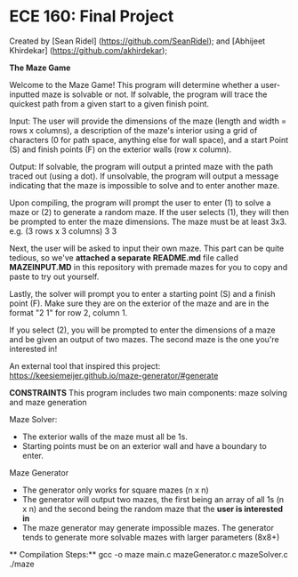 # ECE 160: Final Project
Created by [Sean Ridel] (https://github.com/SeanRidel); and [Abhijeet Khirdekar] (https://github.com/akhirdekar);

__The Maze Game__

Welcome to the Maze Game! This program will determine whether a user-inputted maze is solvable or not. If solvable, the program will trace the quickest path from a given start to a given finish point. 

Input: 
The user will provide the dimensions of the maze (length and width = rows x columns), a description of the maze's interior using a grid of characters (0 for path space, anything else for wall space), and a start Point (S) and finish points (F) on the exterior walls (row x column).

Output:
If solvable, the program will output a printed maze with the path traced out (using a dot).
If unsolvable, the program will output a message indicating that the maze is impossible to solve and to enter another maze.

Upon compiling, the program will prompt the user to enter (1) to solve a maze or (2) to generate a random maze.
If the user selects (1), they will then be prompted to enter the maze dimensions.
The maze must be at least 3x3.
e.g. (3 rows x 3 columns)
3
3

Next, the user will be asked to input their own maze. This part can be quite tedious, so we've **attached a separate README.md** file called **MAZEINPUT.MD** in this repository with premade mazes for you to copy and paste to try out yourself.

Lastly, the solver will prompt you to enter a starting point (S) and a finish point (F). Make sure they are on the exterior of the maze and are in the format "2 1" for row 2, column 1.

If you select (2), you will be prompted to enter the dimensions of a maze and be given an output of two mazes. The second maze is the one you're interested in!

An external tool that inspired this project: 
https://keesiemeijer.github.io/maze-generator/#generate

**CONSTRAINTS**
This program includes two main components: maze solving and maze generation

Maze Solver:
  - The exterior walls of the maze must all be 1s.
  - Starting points must be on an exterior wall and have a boundary to enter.

Maze Generator
  - The generator only works for square mazes (n x n)
  - The generator will output two mazes, the first being an array of all 1s (n x n) and the second being the random maze that the **user is interested in**
  - The maze generator may generate impossible mazes. The generator tends to generate more solvable mazes with larger parameters (8x8+)

  **  Compilation Steps:**
gcc -o maze main.c mazeGenerator.c mazeSolver.c
./maze


